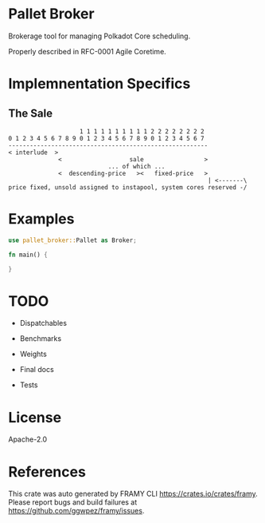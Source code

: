 # Pallet Broker

Brokerage tool for managing Polkadot Core scheduling.

Properly described in RFC-0001 Agile Coretime.

# Implemnentation Specifics

## The Sale

```
					1 1 1 1 1 1 1 1 1 1 2 2 2 2 2 2 2 2
0 1 2 3 4 5 6 7 8 9 0 1 2 3 4 5 6 7 8 9 0 1 2 3 4 5 6 7
--------------------------------------------------------
< interlude  >
			  <                   sale                 >
							... of which ...
			  <  descending-price   ><   fixed-price   >
														| <-------\
price fixed, unsold assigned to instapool, system cores reserved -/
```

# Examples

```rust
use pallet_broker::Pallet as Broker;

fn main() {

}
```

# TODO

- Dispatchables

- Benchmarks
- Weights
- Final docs
- Tests

# License

Apache-2.0

# References
This crate was auto generated by FRAMY CLI <https://crates.io/crates/framy>.  
Please report bugs and build failures at <https://github.com/ggwpez/framy/issues>.

